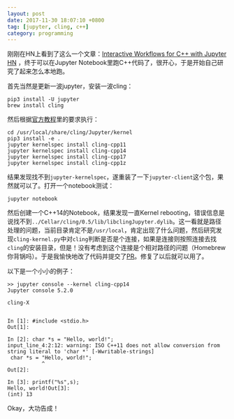 ```yaml
---
layout: post
date: 2017-11-30 18:07:10 +0800
tag: [jupyter, cling, c++]
category: programming
---
```


刚刚在HN上看到了这么一个文章：[Interactive Workflows for C++ with Jupyter](https://blog.jupyter.org/interactive-workflows-for-c-with-jupyter-fe9b54227d92) [HN](https://news.ycombinator.com/item?id=15808809) ，终于可以在Jupyter Notebook里跑C++代码了，很开心，于是开始自己研究了起来怎么本地跑。

首先当然是更新一波jupyter，安装一波cling：

```shell
pip3 install -U jupyter
brew install cling
```

然后根据[官方教程](https://github.com/root-project/cling/tree/master/tools/Jupyter)里的要求执行：

```shell
cd /usr/local/share/cling/Jupyter/kernel
pip3 install -e .
jupyter kernelspec install cling-cpp11
jupyter kernelspec install cling-cpp14
jupyter kernelspec install cling-cpp17
jupyter kernelspec install cling-cpp1z
```

结果发现找不到`jupyter-kernelspec`，遂重装了一下`jupyter-client`这个包，果然就可以了。打开一个notebook测试：

```
jupyter notebook
```

然后创建一个C++14的Notebook，结果发现一直Kernel rebooting，错误信息是说找不到`../Cellar/cling/0.5/lib/libclingJupyter.dylib`。这一看就是路径处理的问题，当前目录肯定不是`/usr/local`，肯定出现了什么问题，然后研究发现`cling-kernel.py`中对`cling`判断是否是个连接，如果是连接则按照连接去找`cling`的安装目录，但是！没有考虑到这个连接是个相对路径的问题（Homebrew你背锅吗）。于是我愉快地改了代码并提交了[PR](https://github.com/root-project/cling/pull/198)。修复了以后就可以用了。

以下是一个小小的例子：
```shell
>> jupyter console --kernel cling-cpp14
Jupyter console 5.2.0

cling-X


In [1]: #include <stdio.h>
Out[1]:

In [2]: char *s = "Hello, world!";
input_line_4:2:12: warning: ISO C++11 does not allow conversion from string literal to 'char *' [-Wwritable-strings]
 char *s = "Hello, world!";
           ^
Out[2]:

In [3]: printf("%s",s);
Hello, world!Out[3]:
(int) 13

```

Okay，大功告成！
